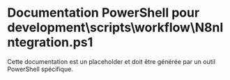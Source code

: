 # Documentation PowerShell pour development\scripts\workflow\N8nIntegration.ps1

Cette documentation est un placeholder et doit être générée par un outil PowerShell spécifique.
